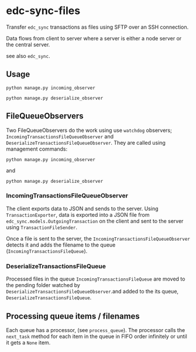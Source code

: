 # edc-sync-files

Transfer `edc_sync` transactions as files using SFTP over an SSH connection.

Data flows from client to server where a server is either a node server or the central server.

see also `edc_sync`.


## Usage

    python manage.py incoming_observer

    python manage.py deserialize_observer


## FileQueueObservers

Two FileQueueObservers do the work using use `watchdog` observers; `IncomingTransactionsFileQueueObserver` and `DeserializeTransactionsFileQueueObserver`. They are called using management commands:

    python manage.py incoming_observer

and
    
    python manage.py deserialize_observer
    
### IncomingTransactionsFileQueueObserver

The client exports data to JSON and sends to the server. Using `TransactionExporter`, data is exported into a JSON file from `edc_sync.models.OutgoingTransaction` on the client and sent to the server using `TransactionFileSender`.

Once a file is sent to the server, the `IncomingTransactionsFileQueueObserver` detects it and adds the filename to the queue (`IncomingTransactionsFileQueue`). 

### DeserializeTransactionsFileQueue

Processed files in the queue `IncomingTransactionsFileQueue` are moved to the pending folder watched by `DeserializeTransactionsFileQueueObserver`.and added to the its queue, `DeserializeTransactionsFileQueue`. 


## Processing queue items / filenames

Each queue has a processor, (see `process_queue`). The processor calls the `next_task` method for each item in the queue in FIFO order infinitely or until it gets a `None` item.

